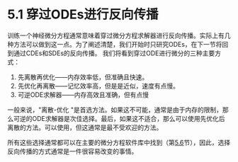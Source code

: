 # 5.1 穿过ODEs进行反向传播

训练一个神经微分方程通常意味着穿过微分方程求解器进行反向传播。实际上有几种方法可以做到这一点。为了阐述清楚，我们开始时只研究ODEs，在下一节将回到通过CDEs和SDEs的反向传播。 我们将看到穿过ODE进行微分的三种主要方式：

1. 先离散再优化——内存效率低，但准确且快速。
2. 先优化再离散——记忆效率高，但是是近似，速度有点慢。
3. 可逆ODE求解器——内存高效且准确，但有点慢

一般来说，"离散-优化 "是首选方法。如果这不可能，通常是由于内存的限制，那么可逆的ODE求解器是次佳选择。最后，如果这不适合，那么可以使用先优化后离散的方法。可以使用，但这通常是最不受欢迎的方法。

所有这些选择通常都可以在主要的微分方程软件库中找到（第[5.6](../5.6.md)节），因此，选择反向传播的方式通常是一件很容易改变的事情。
